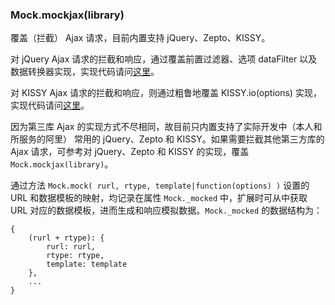 ### Mock.mockjax(library)

覆盖（拦截） Ajax 请求，目前内置支持 jQuery、Zepto、KISSY。

对 jQuery Ajax 请求的拦截和响应，通过覆盖前置过滤器、选项 dataFilter 以及数据转换器实现，实现代码请问[这里](https://github.com/nuysoft/Mock/blob/master/src/mockjax.js#L5)。

对 KISSY Ajax 请求的拦截和响应，则通过粗鲁地覆盖 KISSY.io(options) 实现，实现代码请问[这里](https://github.com/nuysoft/Mock/blob/master/src/mockjax.js#L72)。

因为第三库 Ajax 的实现方式不尽相同，故目前只内置支持了实际开发中（本人和所服务的阿里） 常用的 jQuery、Zepto 和 KISSY。如果需要拦截其他第三方库的 Ajax 请求，可参考对 jQuery、Zepto 和 KISSY 的实现，覆盖 `Mock.mockjax(library)`。

通过方法 `Mock.mock( rurl, rtype, template|function(options) )` 设置的 URL 和数据模板的映射，均记录在属性 `Mock._mocked` 中，扩展时可从中获取 URL 对应的数据模板，进而生成和响应模拟数据。`Mock._mocked` 的数据结构为：

    {
        (rurl + rtype): {
            rurl: rurl,
            rtype: rtype,
            template: template
        },
        ...
    }

<!-- 如果业务和场景需要，可以联系 [@墨智]()、[nuysoft](nuysoft@gmail.com) 提供对特定库的内置支持，不过最酷的做法是开发人员能够为 Mock.js 贡献代码。 -->
<!-- 感谢 @麦少 同学对 Mock.mockjax(library) 的重构，并增加了对 Zepto.js 的支持。 -->